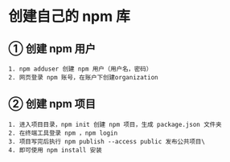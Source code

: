 # 创建自己的 npm 库
  ## ① 创建 npm 用户
    1. npm adduser 创建 npm 用户（用户名，密码）
    2. 网页登录 npm 账号，在账户下创建organization
  ## ② 创建 npm 项目
    1. 进入项目目录，npm init 创建 npm 项目，生成 package.json 文件夹
    2. 在终端工具登录 npm ，npm login
    3. 项目写完后执行 npm publish --access public 发布公共项目\
    4. 即可使用 npm install 安装
  